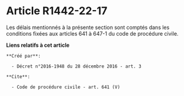 # Article R1442-22-17

Les délais mentionnés à la présente section sont comptés dans les conditions fixées aux articles 641 à 647-1 du code de
procédure civile.

**Liens relatifs à cet article**

	**Créé par**:

	  - Décret n°2016-1948 du 28 décembre 2016 - art. 3

	**Cite**:

	  - Code de procédure civile - art. 641 (V)
